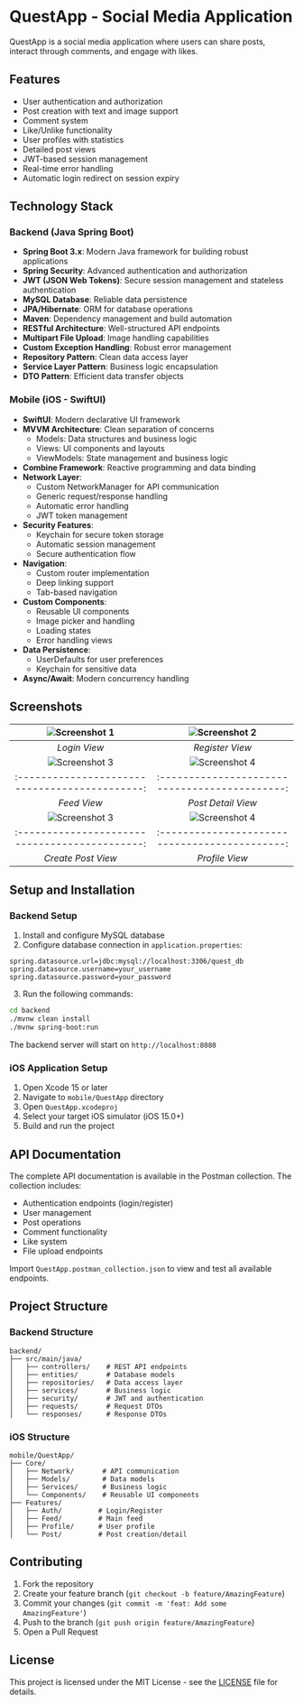 # QuestApp - Social Media Application

QuestApp is a social media application where users can share posts, interact through comments, and engage with likes.

## Features

- User authentication and authorization
- Post creation with text and image support
- Comment system
- Like/Unlike functionality
- User profiles with statistics
- Detailed post views
- JWT-based session management
- Real-time error handling
- Automatic login redirect on session expiry

## Technology Stack

### Backend (Java Spring Boot)

- **Spring Boot 3.x**: Modern Java framework for building robust applications
- **Spring Security**: Advanced authentication and authorization
- **JWT (JSON Web Tokens)**: Secure session management and stateless authentication
- **MySQL Database**: Reliable data persistence
- **JPA/Hibernate**: ORM for database operations
- **Maven**: Dependency management and build automation
- **RESTful Architecture**: Well-structured API endpoints
- **Multipart File Upload**: Image handling capabilities
- **Custom Exception Handling**: Robust error management
- **Repository Pattern**: Clean data access layer
- **Service Layer Pattern**: Business logic encapsulation
- **DTO Pattern**: Efficient data transfer objects

### Mobile (iOS - SwiftUI)

- **SwiftUI**: Modern declarative UI framework
- **MVVM Architecture**: Clean separation of concerns
  - Models: Data structures and business logic
  - Views: UI components and layouts
  - ViewModels: State management and business logic
- **Combine Framework**: Reactive programming and data binding
- **Network Layer**:
  - Custom NetworkManager for API communication
  - Generic request/response handling
  - Automatic error handling
  - JWT token management
- **Security Features**:
  - Keychain for secure token storage
  - Automatic session management
  - Secure authentication flow
- **Navigation**:
  - Custom router implementation
  - Deep linking support
  - Tab-based navigation
- **Custom Components**:
  - Reusable UI components
  - Image picker and handling
  - Loading states
  - Error handling views
- **Data Persistence**:
  - UserDefaults for user preferences
  - Keychain for sensitive data
- **Async/Await**: Modern concurrency handling


## Screenshots

| ![Screenshot 1](screenshots/1.png) | ![Screenshot 2](screenshots/2.png) |
|:--------------------------------------------:|:--------------------------------------------:|
| *Login View*                                | *Register View*                        
| ![Screenshot 3](screenshots/3.png) | ![Screenshot 4](screenshots/4.png) 
|:--------------------------------------------:|:--------------------------------------------:|
| *Feed View*                           | *Post Detail View*                               
| ![Screenshot 3](screenshots/5.png) | ![Screenshot 4](screenshots/6.png) 
|:--------------------------------------------:|:--------------------------------------------:|
| *Create Post View*                           | *Profile View*                               


## Setup and Installation

### Backend Setup

1. Install and configure MySQL database
2. Configure database connection in `application.properties`:
```properties
spring.datasource.url=jdbc:mysql://localhost:3306/quest_db
spring.datasource.username=your_username
spring.datasource.password=your_password
```

3. Run the following commands:
```bash
cd backend
./mvnw clean install
./mvnw spring-boot:run
```

The backend server will start on `http://localhost:8080`

### iOS Application Setup

1. Open Xcode 15 or later
2. Navigate to `mobile/QuestApp` directory
3. Open `QuestApp.xcodeproj`
4. Select your target iOS simulator (iOS 15.0+)
5. Build and run the project

## API Documentation

The complete API documentation is available in the Postman collection. The collection includes:

- Authentication endpoints (login/register)
- User management
- Post operations
- Comment functionality
- Like system
- File upload endpoints

Import `QuestApp.postman_collection.json` to view and test all available endpoints.

## Project Structure

### Backend Structure
```
backend/
├── src/main/java/
│   ├── controllers/    # REST API endpoints
│   ├── entities/       # Database models
│   ├── repositories/   # Data access layer
│   ├── services/       # Business logic
│   ├── security/       # JWT and authentication
│   ├── requests/       # Request DTOs
│   └── responses/      # Response DTOs
```

### iOS Structure
```
mobile/QuestApp/
├── Core/
│   ├── Network/       # API communication
│   ├── Models/        # Data models
│   ├── Services/      # Business logic
│   └── Components/    # Reusable UI components
├── Features/
│   ├── Auth/         # Login/Register
│   ├── Feed/         # Main feed
│   ├── Profile/      # User profile
│   └── Post/         # Post creation/detail
```


## Contributing

1. Fork the repository
2. Create your feature branch (`git checkout -b feature/AmazingFeature`)
3. Commit your changes (`git commit -m 'feat: Add some AmazingFeature'`)
4. Push to the branch (`git push origin feature/AmazingFeature`)
5. Open a Pull Request

## License

This project is licensed under the MIT License - see the [LICENSE](LICENSE) file for details. 
